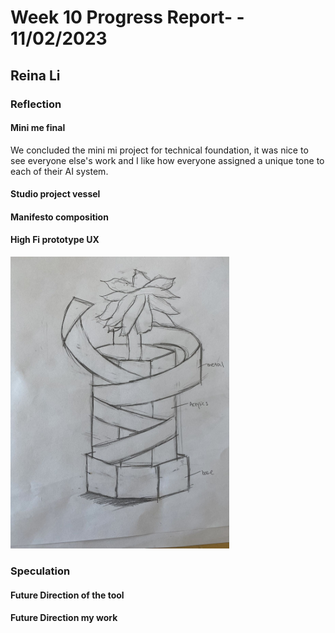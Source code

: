 # Week 10 Progress Report- - 11/02/2023

## Reina Li

### Reflection
#### Mini me final
We concluded the mini mi project for technical foundation, it was nice to see everyone else's work and I like how everyone assigned a unique tone to each of their AI system.  

#### Studio project vessel
#### Manifesto composition
#### High Fi prototype UX
<img src="https://github.com/Berkeley-MDes/tdf-fa23-reinali/blob/main/weekly-reports/229576552051065703.jpg" alt="Alt Text" width="350"> 

### Speculation
#### Future Direction of the tool
#### Future Direction my work
